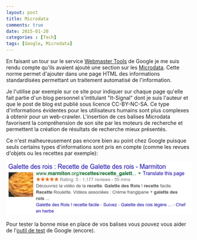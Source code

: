 ```yaml
---
layout: post
title: Microdata
comments: true    
date: 2015-01-20
categories : [Tech]
tags: [Google, Microdata]
---
```


En faisant un tour sur le service [Webmaster Tools] de Google je me suis rendu compte qu'ils avaient ajouté une section sur les [Microdata].
Cette norme permet d'ajouter dans une page HTML des informations standardisées permettant un traitement automatisé de l'information.

Je l'utilise par exemple sur ce site pour indiquer sur chaque page qu'elle fait partie d'un blog personnel s'intitulant "It-Signal" dont je suis l'auteur et que le post de blog est publié sous licence CC-BY-NC-SA.
Ce type d'informations évidentes pour les utilisateurs humains sont plus complexes à obtenir pour un web-crawler.
L'insertion de ces balises Microdata favorisent la compréhension de son site par les moteurs de recherche et permettent la création de résultats de recherche mieux présentés.

Ce n'est malheureusement pas encore bien au point chez Google puisque seuls certains types d'informations sont pris en compte (comme les revues d'objets ou les recettes par exemple): 


![Exemple de résultats](/images/microdata.png)

Pour tester la bonne mise en place de vos balises vous pouvez vous aider de l'[outil de test][Testing tool] de Google (encore).

[Microdata]: //en.wikipedia.org/wiki/Microdata_(HTML) "Microdata sur wikipedia"
[Webmaster Tools]: //www.google.com/intl/en/webmasters/ "Webmaster Tools par Google"
[Testing tool]: //developers.google.com/structured-data/testing-tool/ "Outil de test de Google"
